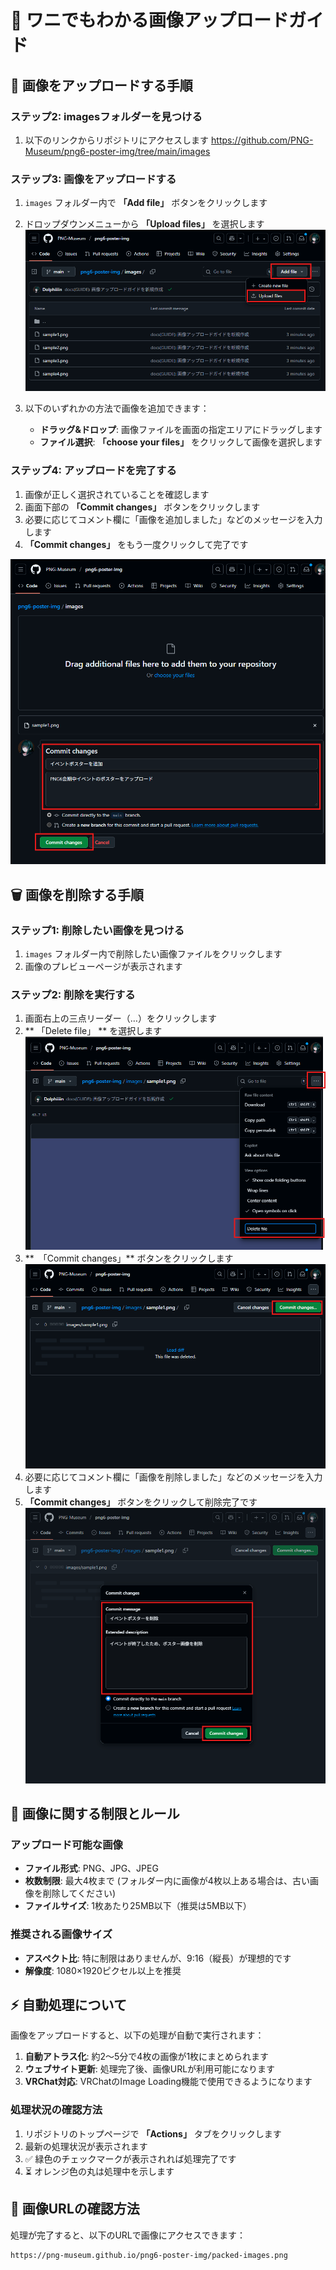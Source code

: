 # 🐊 ワニでもわかる画像アップロードガイド

## 🎯 画像をアップロードする手順

### ステップ2: imagesフォルダーを見つける

1. 以下のリンクからリポジトリにアクセスします
   https://github.com/PNG-Museum/png6-poster-img/tree/main/images


### ステップ3: 画像をアップロードする

1. `images` フォルダー内で **「Add file」** ボタンをクリックします
2. ドロップダウンメニューから **「Upload files」** を選択します
![img.png](docs/img.png)

3. 以下のいずれかの方法で画像を追加できます：
   - **ドラッグ&ドロップ**: 画像ファイルを画面の指定エリアにドラッグします
   - **ファイル選択**: **「choose your files」** をクリックして画像を選択します

### ステップ4: アップロードを完了する

1. 画像が正しく選択されていることを確認します
2. 画面下部の **「Commit changes」** ボタンをクリックします
3. 必要に応じてコメント欄に「画像を追加しました」などのメッセージを入力します
4. **「Commit changes」** をもう一度クリックして完了です

![img_1.png](docs/img_1.png)

## 🗑️ 画像を削除する手順

### ステップ1: 削除したい画像を見つける

1. `images` フォルダー内で削除したい画像ファイルをクリックします
2. 画像のプレビューページが表示されます

### ステップ2: 削除を実行する

1. 画面右上の三点リーダー（…）をクリックします
2. ** 「Delete file」 ** を選択します
   ![img.png](docs/img_3.png)
3. **　「Commit changes」** ボタンをクリックします
   ![img_1.png](docs/img_4.png)
4. 必要に応じてコメント欄に「画像を削除しました」などのメッセージを入力します
5. **「Commit changes」** ボタンをクリックして削除完了です
   ![img_2.png](docs/img_2.png)


## 📏 画像に関する制限とルール

### アップロード可能な画像

- **ファイル形式**: PNG、JPG、JPEG
- **枚数制限**: 最大4枚まで (フォルダー内に画像が4枚以上ある場合は、古い画像を削除してください)
- **ファイルサイズ**: 1枚あたり25MB以下（推奨は5MB以下）

### 推奨される画像サイズ

- **アスペクト比**: 特に制限はありませんが、9:16（縦長）が理想的です
- **解像度**: 1080×1920ピクセル以上を推奨

## ⚡ 自動処理について

画像をアップロードすると、以下の処理が自動で実行されます：

1. **自動アトラス化**: 約2〜5分で4枚の画像が1枚にまとめられます
2. **ウェブサイト更新**: 処理完了後、画像URLが利用可能になります
3. **VRChat対応**: VRChatのImage Loading機能で使用できるようになります

### 処理状況の確認方法

1. リポジトリのトップページで **「Actions」** タブをクリックします
2. 最新の処理状況が表示されます
3. ✅ 緑色のチェックマークが表示されれば処理完了です
4. ⏳ オレンジ色の丸は処理中を示します

## 🔗 画像URLの確認方法

処理が完了すると、以下のURLで画像にアクセスできます：

```
https://png-museum.github.io/png6-poster-img/packed-images.png
```
